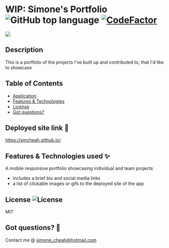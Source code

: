 # WIP: Simone's Portfolio ![GitHub top language](https://img.shields.io/github/languages/top/smcheah/smcheah.github.io) [![CodeFactor](https://www.codefactor.io/repository/github/smcheah/smcheah.github.io/badge)](https://www.codefactor.io/repository/github/smcheah/smcheah.github.io)

![](https://media.giphy.com/media/RBlFKkJU5ENRk4nmbB/giphy.gif)

## Description <!-- omit in toc -->

This is a portfolio of the projects I've built up and contributed to, that I'd like to showcase

## Table of Contents

- [Application](#deployed-site-link-link)
- [Features & Technologies](#features--technologies-used-sparkles)
- [License](#license-)
- [Got questions?](#got-questions-thinking)

## Deployed site link :link:

https://smcheah.github.io/

## Features & Technologies used :sparkles:

A mobile responsive portfolio showcasing individual and team projects
- includes a brief bio and social media links
- a list of clickable images or gifs to the deployed site of the app

## License ![License](https://img.shields.io/github/license/smcheah/README-generator)

MIT

## Got questions? :thinking:

Contact me @ simone_cheah@hotmail.com
